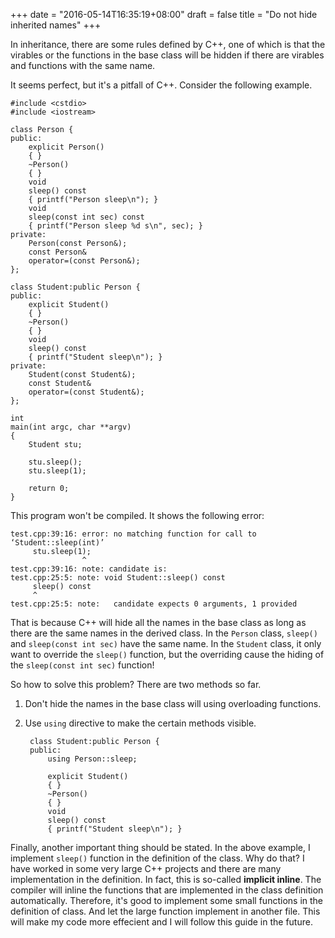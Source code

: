+++
date = "2016-05-14T16:35:19+08:00"
draft = false
title = "Do not hide inherited names"
+++

In inheritance, there are some rules defined by C++, one of which is that
the virables or the functions in the base class will be hidden if there
are virables and functions with the same name.

It seems perfect, but it's a pitfall of C++. Consider the following example.

    #include <cstdio>
    #include <iostream>
    
    class Person {
    public:
        explicit Person()
        { }
		~Person()
		{ }
        void
        sleep() const
        { printf("Person sleep\n"); }
        void
        sleep(const int sec) const
        { printf("Person sleep %d s\n", sec); }
    private:
        Person(const Person&);
        const Person&
        operator=(const Person&);
    };
    
    class Student:public Person {
    public:
        explicit Student()
        { }
		~Person()
		{ }
        void
        sleep() const
        { printf("Student sleep\n"); }
    private:
        Student(const Student&);
        const Student&
        operator=(const Student&);
    };
    
    int
    main(int argc, char **argv)
    {
        Student stu;
    
        stu.sleep();
        stu.sleep(1);
        
        return 0;
    }

This program won't be compiled. It shows the following error:

    test.cpp:39:16: error: no matching function for call to ‘Student::sleep(int)’
         stu.sleep(1);
                    ^
    test.cpp:39:16: note: candidate is:
    test.cpp:25:5: note: void Student::sleep() const
         sleep() const
         ^
    test.cpp:25:5: note:   candidate expects 0 arguments, 1 provided

That is because C++ will hide all the names in the base class as long as there
are the same names in the derived class. In the ``Person`` class, ``sleep()``
and ``sleep(const int sec)`` have the same name. In the ``Student`` class, it
only want to override the ``sleep()`` function, but the overriding cause the
hiding of the ``sleep(const int sec)`` function!

So how to solve this problem? There are two methods so far.

1. Don't hide the names in the base class will using overloading functions.
2. Use ``using`` directive to make the certain methods visible.

        class Student:public Person {
		public:
            using Person::sleep;
			
			explicit Student()
			{ }
			~Person()
			{ }
		    void
			sleep() const
			{ printf("Student sleep\n"); }

Finally, another important thing should be stated. In the above example, I
implement ``sleep()`` function in the definition of the class. Why do that?
I have worked in some very large C++ projects and there are many implementation
in the definition. In fact, this is so-called **implicit inline**. The compiler
will inline the functions that are implemented in the class definition
automatically. Therefore, it's good to implement some small functions in the
definition of class. And let the large function implement in another file.
This will make my code more effecient and I will follow this guide in the
future.


    
